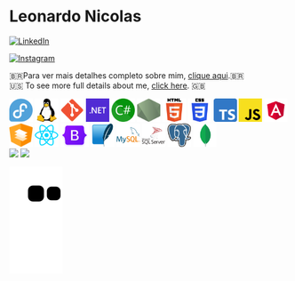 # Leonardo Nicolas 
[![LinkedIn](https://img.shields.io/badge/Leonardo%20Nicolas-0077B5?style=for-the-badge&logo=linkedin&logoColor=white)](https://www.linkedin.com/in/leonardo-nicolas-sales-dias-2a3892149/)
<!-- [![Twitter](https://img.shields.io/badge/%40leonicolasdev-%231DA1F2.svg?style=for-the-badge&logo=Twitter&logoColor=white)](https://twitter.com/leonicolasdev) -->
[![Instagram](https://img.shields.io/badge/%40LeonardoNicolas.dev-%23E4405F.svg?style=for-the-badge&logo=Instagram&logoColor=white)](https://instagram.com/leonardonicolas.dev)

🇧🇷Para ver mais detalhes completo sobre mim, [clique aqui](https://github.com/leonardon397/leonardon397/blob/main/FULL-ABOUT-ME.md).🇧🇷 
<br>
🇺🇸 To see more full details about me, [click here](https://github.com/leonardon397/leonardon397/blob/main/FULL-ABOUT-ME.md). 🇬🇧



<div>
  <img width="42" height="42" src="./img/fedora.svg" title="Fedora Linux"/>
  <img width="42" height="42" src="./img/linux.svg" title="Linux"/>
  <img width="42" height="42" src="./img/git.svg" title="GIT Source Code Management"/>
  <img width="42" height="42" src="./img/dotnet.svg" title="Microsoft .NET Framework | Microsoft .NET core | Microsoft.NET"/>
  <img width="42" height="42" src="./img/csharp-green.svg" title="C#"/>
  <img width="42" height="42" src="./img/nodejs.svg" title="Node JS"/>
  <img width="42" height="42" src="./img/html5.svg" title="HTML"/>
  <img width="42" height="42" src="./img/css3.svg" title="CSS"/>
  <img width="42" height="42" src="./img/ts.svg" title="TypeScript"/>
  <img width="42" height="42" src="./img/javascript.svg" title="JavaScript"/>
  <img width="42" height="42" src="./img/angular.svg" title="Angular"/>
  <img width="42" height="42" src="./img/angular-material.svg" title="Angular Material"/>
  <img width="42" height="42" src="./img/react.svg" title="React"/>
  <img width="51" height="42" src="./img/bootstrap.png" title="Bootstrap"/>
  <img width="42" height="42" src="./img/sqlite.svg" title="SQLite"/>
  <img width="42" height="42" src="./img/mysql.svg" title="MySQL">
  <img width="42" height="42" src="./img/sql-server.svg" title="Microsoft SQL Server">
  <img width="42" height="42" src="./img/postgresql.svg" title="PostgreSQL">
  <img width="42" height="42" src="./img/mongodb.svg" title="MongoDB"/>  
</div>



<div>
  <img height="150em" src="https://github-readme-stats.vercel.app/api?username=leonardo-nicolas&show_icons=true&bg_color=CDCDCD&border_color=7D7D7D&title_color=087CFA&text_color=000000&icon_color=6B57FF&border_radius=15px&include_all_commits=true&count_private=true"/>
  <img height="150em" src="https://github-readme-stats.vercel.app/api/top-langs/?username=leonardo-nicolas&langs_count=7&layout=compact&show_icons=true&bg_color=CDCDCD&border_color=7D7D7D&title_color=087CFA&text_color=000000&icon_color=6B57FF&border_radius=15px&include_all_commits=true&count_private=true"/>
</div>

![Snake animation](https://github.com/leonardon397/leonardon397/blob/output/github-contribution-grid-snake.svg)
